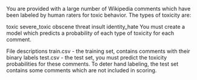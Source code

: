 You are provided with a large number of Wikipedia comments which have been labeled by human raters for toxic behavior. The types of toxicity are:

toxic
severe_toxic
obscene
threat
insult
identity_hate
You must create a model which predicts a probability of each type of toxicity for each comment.

File descriptions
train.csv - the training set, contains comments with their binary labels
test.csv - the test set, you must predict the toxicity probabilities for these comments. To deter hand labeling, the test set contains some comments which are not included in scoring.
